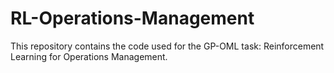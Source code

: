 # RL-Operations-Management
This repository contains the code used for the GP-OML task: Reinforcement Learning for Operations Management.
